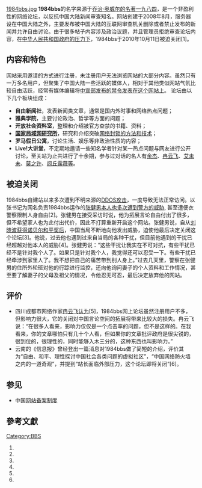 [1984bbs.jpg](https://zh.wikipedia.org/wiki/File:1984bbs.jpg "fig:1984bbs.jpg")
**1984bbs**的名字来源于[乔治·奥威尔的名著](../Page/乔治·奥威尔.md "wikilink")[一九八四](../Page/一九八四.md "wikilink")，是一个非盈利性的网络论坛，以反抗中国大陆新闻审查知名。网站创建于2008年8月，服务器设在中国大陆之外，主要发布被中国大陆的互联网审查机关删除或者禁止发布的新闻并允许自由讨论。由于很多帖子内容涉及政治议题，并且管理员拒绝审查论坛内容，在[中华人民共和国政府的压力下](../Page/中华人民共和国政府.md "wikilink")，1984bbs于2010年10月11日被迫关闭\[1\]。

## 内容和特色

网站采用邀请的方式进行注册，未注册用户无法浏览网站的大部分内容。虽然只有一万多名用户，但聚集了中国大陆一些活跃的媒体人，相对于其他类似网站气氛比较自由活跃，经常有媒体编辑将[中宣部发布的禁令发表在这个网站上](../Page/中宣部.md "wikilink")。
论坛由以下几个板块组成：

  - **自由新闻社**，发表新闻类文章，通常是国内外时事和网络热点问题；
  - **雅典学院**，主要讨论政治、哲学等方面的问题；
  - **开放社会资料室**，整理和介绍被官方查禁的书籍、资料；
  - **[国家局域网研究所](../Page/国家局域网.md "wikilink")**，研究和介绍突破[网络封锁的方法和技术](../Page/网络封锁.md "wikilink")；
  - **罗马假日公寓**，讨论生活、娱乐等非政治性质的内容；
  - **Live\!大讲堂**，不定期地邀请一些知名学者针对某一热点问题与网友进行公开讨论，至关站为止共进行了十余期，参与过对话的名人有[余杰](../Page/余杰.md "wikilink")、[冉云飞](../Page/冉云飞.md "wikilink")、[艾未未](../Page/艾未未.md "wikilink")、[莫之许](../Page/莫之许.md "wikilink")、[闾丘露薇等](../Page/闾丘露薇.md "wikilink")。

## 被迫关闭

1984bbs自建站以来多次遭到不明来源的[DDOS攻击](../Page/DDOS攻击.md "wikilink")，一度导致无法正常访问。以张书记为网名负责1984bbs运作的[张健男本人也多次遭到警方的威胁](../Page/张健男.md "wikilink"),
甚至遭便衣警察限制人身自由\[2\]。张健男在接受采访时说，他为拓展言论自由付出了很多，但不希望家人也为此付出代价，因此不打算重新开启这个网站。张健男说，自从[刘晓波获得](../Page/刘晓波.md "wikilink")[诺贝尔和平奖后](../Page/诺贝尔和平奖.md "wikilink")，中国当局不断地向他发出威胁，迫使他最后决定关闭这个论坛\[3\]。他说，过去他也遇到过来自当局的各种干扰，但目前他遇到的干扰已经超越对他本人的威胁\[4\]。张健男说：“这些干扰让我实在不可对抗，有些干扰已经不是针对我个人了。如果只是针对我个人，我觉得还可以忍受一下。有些干扰已经牵涉到家里人了。我不想把自己的痛苦带到别人身上。”过去几天里，警察在张健男的住所外轮班对他的行踪进行监控，还向他询问妻子的个人资料和工作情况，甚至要了解妻子的父母及祖父的情况，令他忍无可忍，最后决定放弃他的网站。

## 评价

  - 四川成都市网络作家[冉云飞认为](../Page/冉云飞.md "wikilink")\[5\]，1984bbs网上论坛虽然注册用户不多，但影响力很大，它的关闭对中国言论空间的拓展将带来比较大的损失。冉云飞说：“在很多人看来，影响力仅仅是一个点击率的问题，但不是这样的。在我看来，你的文章哪怕只有几十个人看，但如果你的文章批评政府是很尖锐的，很到位的，很理性的，同时能够入木三分的，这种东西也叫影响力。”
  - 云南的《信息报》曾经登出一篇消息对1984bbs做了简短的介绍，评价其为“自由、和平、理性探讨中国社会各类问题的虚拟社区”，“中国网络防火墙之内的一道奇观”，并提到“站长面临外部压力，这个论坛即将关闭”\[6\]。

## 参见

  - 中国[网站备案制度](../Page/网站备案.md "wikilink")

## 參考文獻

[Category:BBS](https://zh.wikipedia.org/wiki/Category:BBS "wikilink")

1.
2.
3.
4.
5.
6.